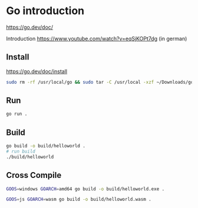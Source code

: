 # Go introduction

<https://go.dev/doc/>

Introduction <https://www.youtube.com/watch?v=eqSjKOPt7dg> (in german)

## Install

<https://go.dev/doc/install>

```bash
sudo rm -rf /usr/local/go && sudo tar -C /usr/local -xzf ~/Downloads/go1.20.2.linux-amd64.tar.gz
```

## Run

```bash
go run . 
```

## Build

```bash
go build -o build/helloworld .
# run build
./build/helloworld
```

## Cross Compile

```bash
GOOS=windows GOARCH=amd64 go build -o build/helloworld.exe .
```

```bash
GOOS=js GOARCH=wasm go build -o build/helloworld.wasm .
```
